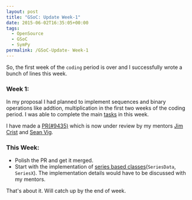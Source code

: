 ```yaml
---
layout: post
title: "GSoC: Update Week-1"
date: 2015-06-02T16:35:05+00:00
tags:
  - OpenSource
  - GSoC
  - SymPy
permalink: /GSoC-Update- Week-1
---
```


So, the first week of the `coding` period is over and  I successfully wrote a bunch of lines this week.

### Week 1:

In my proposal I had planned to implement sequences and binary operations like addtion, multiplication in the first two weeks of the coding period.
I was able to complete the main [tasks](/GSoC-Fun-Begins/#tasks) in this week.

<!-- excerpt -->
I have made a [PR(#9435)](http://github.com/sympy/sympy/pull/9435) which is now under review by my mentors [Jim Crist](http://github.com/jcrist) and [Sean Vig](http://github.com/flacjacket).

### This Week:

* Polish the PR and get it merged.
* Start with the implementation of [series based classes](https://github.com/sympy/sympy/wiki/GSoC-2015-Application-Sartaj-Singh:-Improving-the-series-package-and-limits-in-SymPy#seriesdata-class)(`SeriesData`, `SeriesX`).
The implementation details would have to be discussed with my mentors.

That's about it. Will catch up by the end of week.
